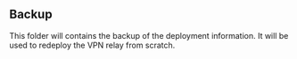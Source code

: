 ## Backup

This folder will contains the backup of the deployment information. It will be used to redeploy the VPN relay from
scratch.
